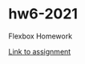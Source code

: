 # hw6-2021
Flexbox Homework

<a href="https://nortegag.github.io/homework6-2021/homework.html"> Link to assignment </a>
